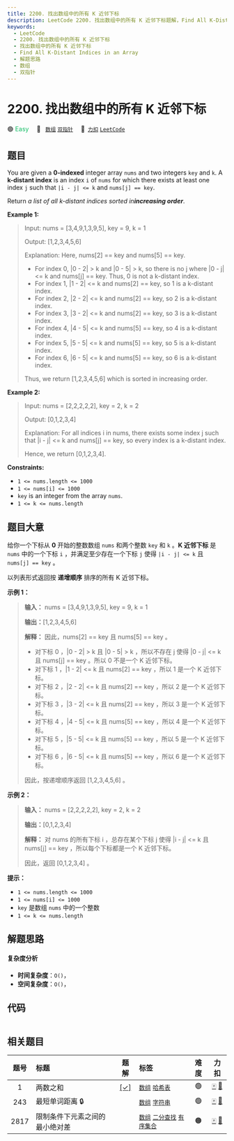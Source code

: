 ```yaml
---
title: 2200. 找出数组中的所有 K 近邻下标
description: LeetCode 2200. 找出数组中的所有 K 近邻下标题解，Find All K-Distant Indices in an Array，包含解题思路、复杂度分析以及完整的 JavaScript 代码实现。
keywords:
  - LeetCode
  - 2200. 找出数组中的所有 K 近邻下标
  - 找出数组中的所有 K 近邻下标
  - Find All K-Distant Indices in an Array
  - 解题思路
  - 数组
  - 双指针
---
```


# 2200. 找出数组中的所有 K 近邻下标

🟢 <font color=#15bd66>Easy</font>&emsp; 🔖&ensp; [`数组`](/tag/array.md) [`双指针`](/tag/two-pointers.md)&emsp; 🔗&ensp;[`力扣`](https://leetcode.cn/problems/find-all-k-distant-indices-in-an-array) [`LeetCode`](https://leetcode.com/problems/find-all-k-distant-indices-in-an-array)

## 题目

You are given a **0-indexed** integer array `nums` and two integers `key` and
`k`. A **k-distant index** is an index `i` of `nums` for which there exists at
least one index `j` such that `|i - j| <= k` and `nums[j] == key`.

Return _a list of all k-distant indices sorted in**increasing order**_.



**Example 1:**

> Input: nums = [3,4,9,1,3,9,5], key = 9, k = 1
> 
> Output: [1,2,3,4,5,6]
> 
> Explanation: Here, nums[2] == key and nums[5] == key.
> - For index 0, |0 - 2| > k and |0 - 5| > k, so there is no j where |0 - j| <= k and nums[j] == key. Thus, 0 is not a k-distant index.
> - For index 1, |1 - 2| <= k and nums[2] == key, so 1 is a k-distant index.
> - For index 2, |2 - 2| <= k and nums[2] == key, so 2 is a k-distant index.
> - For index 3, |3 - 2| <= k and nums[2] == key, so 3 is a k-distant index.
> - For index 4, |4 - 5| <= k and nums[5] == key, so 4 is a k-distant index.
> - For index 5, |5 - 5| <= k and nums[5] == key, so 5 is a k-distant index.
> - For index 6, |6 - 5| <= k and nums[5] == key, so 6 is a k-distant index.
> 
> Thus, we return [1,2,3,4,5,6] which is sorted in increasing order. 

**Example 2:**

> Input: nums = [2,2,2,2,2], key = 2, k = 2
> 
> Output: [0,1,2,3,4]
> 
> Explanation: For all indices i in nums, there exists some index j such that |i - j| <= k and nums[j] == key, so every index is a k-distant index. 
> 
> Hence, we return [0,1,2,3,4].

**Constraints:**

  * `1 <= nums.length <= 1000`
  * `1 <= nums[i] <= 1000`
  * `key` is an integer from the array `nums`.
  * `1 <= k <= nums.length`


## 题目大意

给你一个下标从 **0** 开始的整数数组 `nums` 和两个整数 `key` 和 `k` 。**K 近邻下标** 是 `nums` 中的一个下标 `i`
，并满足至少存在一个下标 `j` 使得 `|i - j| <= k` 且 `nums[j] == key` 。

以列表形式返回按 **递增顺序** 排序的所有 K 近邻下标。



**示例 1：**

> 
> 
> 
> 
> 
> **输入：** nums = [3,4,9,1,3,9,5], key = 9, k = 1
> 
> **输出：**[1,2,3,4,5,6]
> 
> **解释：** 因此，nums[2] == key 且 nums[5] == key 。
> - 对下标 0 ，|0 - 2| > k 且 |0 - 5| > k ，所以不存在 j 使得 |0 - j| <= k 且 nums[j] == key 。所以 0 不是一个 K 近邻下标。
> - 对下标 1 ，|1 - 2| <= k 且 nums[2] == key ，所以 1 是一个 K 近邻下标。
> - 对下标 2 ，|2 - 2| <= k 且 nums[2] == key ，所以 2 是一个 K 近邻下标。
> - 对下标 3 ，|3 - 2| <= k 且 nums[2] == key ，所以 3 是一个 K 近邻下标。
> - 对下标 4 ，|4 - 5| <= k 且 nums[5] == key ，所以 4 是一个 K 近邻下标。
> - 对下标 5 ，|5 - 5| <= k 且 nums[5] == key ，所以 5 是一个 K 近邻下标。
> - 对下标 6 ，|6 - 5| <= k 且 nums[5] == key ，所以 6 是一个 K 近邻下标。
> 
> 因此，按递增顺序返回 [1,2,3,4,5,6] 。 
> 
> 

**示例 2：**

> 
> 
> 
> 
> 
> **输入：** nums = [2,2,2,2,2], key = 2, k = 2
> 
> **输出：**[0,1,2,3,4]
> 
> **解释：** 对 nums 的所有下标 i ，总存在某个下标 j 使得 |i - j| <= k 且 nums[j] == key ，所以每个下标都是一个 K 近邻下标。 
> 
> 因此，返回 [0,1,2,3,4] 。
> 
> 



**提示：**

  * `1 <= nums.length <= 1000`
  * `1 <= nums[i] <= 1000`
  * `key` 是数组 `nums` 中的一个整数
  * `1 <= k <= nums.length`


## 解题思路

#### 复杂度分析

- **时间复杂度**：`O()`，
- **空间复杂度**：`O()`，

## 代码

```javascript

```

## 相关题目

<!-- prettier-ignore -->
| 题号 | 标题 | 题解 | 标签 | 难度 | 力扣 |
| :------: | :------ | :------: | :------ | :------: | :------: |
| 1 | 两数之和 | [[✓]](/problem/0001.md) |  [`数组`](/tag/array.md) [`哈希表`](/tag/hash-table.md) | 🟢 | [🀄️](https://leetcode.cn/problems/two-sum) [🔗](https://leetcode.com/problems/two-sum) |
| 243 | 最短单词距离 🔒 |  |  [`数组`](/tag/array.md) [`字符串`](/tag/string.md) | 🟢 | [🀄️](https://leetcode.cn/problems/shortest-word-distance) [🔗](https://leetcode.com/problems/shortest-word-distance) |
| 2817 | 限制条件下元素之间的最小绝对差 |  |  [`数组`](/tag/array.md) [`二分查找`](/tag/binary-search.md) [`有序集合`](/tag/ordered-set.md) | 🟠 | [🀄️](https://leetcode.cn/problems/minimum-absolute-difference-between-elements-with-constraint) [🔗](https://leetcode.com/problems/minimum-absolute-difference-between-elements-with-constraint) |
